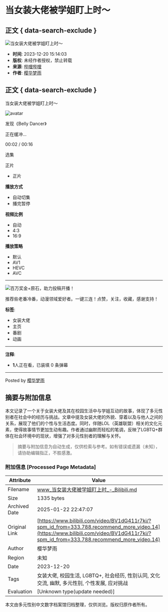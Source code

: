 # 当女装大佬被学姐盯上时～

## 正文 { data-search-exclude }


![当女装大佬被学姐盯上时～](https://i2.hdslb.com/bfs/archive/706b974767c7a4f38281de5f8158374ffe7c7d54.jpg@100w_100h_1c.webp)

-   **时间**: 2023-12-20 15:14:03
-   **版权**: 未经作者授权，禁止转载
-   **来源**: [哔哩哔哩](https://www.bilibili.com)
-   **作者**: [樱华梦雨](https://space.bilibili.com/3493085822585490)

## 正文 { data-search-exclude }

当女装大佬被学姐盯上时～

![avatar](https://i0.hdslb.com/bfs/face/5aa25e3431686b1a853e5c268f8a7bfe070028ff.jpg@96w.webp)

发现《Belly Dancer》

正在缓冲...

00:02 / 00:16

选集

正片

-   正片

**播放方式**  
- 自动切集 
- 播完暂停

**视频比例**  
- 自动 
- 4:3 
- 16:9

**播放策略**  
- 默认 
- AV1 
- HEVC 
- AVC

---

![百万奖金+原石，助力投稿开播！](https://i0.hdslb.com/bfs/activity-plat/d3917510f3cc9746a29931fd6c9d4ee88820cdf3.jpg@640w_200h_!web-video-activity-cover.webp)

推荐些老番冷番，动漫领域爱好者。一键三连！点赞，关注，收藏，感谢支持！

**标签**: 
- 女装大佬
- 主页
- 番剧
- 动画

---

**注释**: 
- **1**人正在看，已装填 0 条弹幕

---

Posted by [樱华梦雨](https://space.bilibili.com/3493085822585490)
<!-- tcd_original_link https://www.bilibili.com/video/BV1dG411r7ki/?spm_id_from=333.788.recommend_more_video.14 -->


## 摘要与附加信息

<!-- tcd_abstract -->
本文记录了一个关于女装大佬及其在校园生活中与学姐互动的故事，体现了多元性别者在社会中的经历与挑战。文章中提及女装大佬的外貌、穿着以及与他人之间的关系，展现了他们的个性与生活态度。同时，伴随LOL（英雄联盟）相关的文化元素，使得故事情节更加生动有趣。作者通过幽默而轻松的笔调，反映了LGBTQ+群体在社会环境中的现状，增强了对多元性别者的理解与关怀。
<!-- tcd_abstract_end -->

> 摘要与附加信息为自动生成，仅供检索与参考。如有错误或遗漏（未知），请协助编辑指正，不胜感激。

### 附加信息 [Processed Page Metadata]

| Attribute       | Value                                  |
|-----------------|----------------------------------------|
| Filename        | www_当女装大佬被学姐盯上时_-_Bilibili.md                             |
| Size            | 1335 bytes                           |
| Archived Date   | 2025-01-22 22:47:07                             |
| Original Link   | [https://www.bilibili.com/video/BV1dG411r7ki/?spm_id_from=333.788.recommend_more_video.14](https://www.bilibili.com/video/BV1dG411r7ki/?spm_id_from=333.788.recommend_more_video.14)                       |
| Author          | 樱华梦雨                               |
| Region          | 未知                               |
| Date            | 2023-12-20                                 |
| Tags            | 女装大佬, 校园生活, LGBTQ+, 社会经历, 性别认同, 文化交流, 幽默, 多元性别, 个性发展, 应对挑战                                 |
| Evaluation            | [Unknown type(update needed)]                                 |
<!-- tcd_table_end -->

本文由多元性别中文数字档案馆归档整理，仅供浏览。版权归原作者所有。

